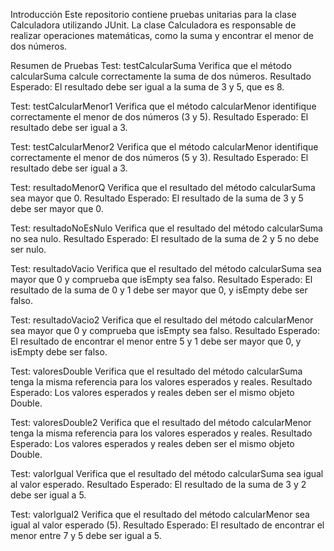 Introducción
Este repositorio contiene pruebas unitarias para la clase Calculadora utilizando JUnit. La clase Calculadora es responsable de realizar operaciones matemáticas, como la suma y encontrar el menor de dos números.

Resumen de Pruebas
Test: testCalcularSuma
Verifica que el método calcularSuma calcule correctamente la suma de dos números.
Resultado Esperado: El resultado debe ser igual a la suma de 3 y 5, que es 8.

Test: testCalcularMenor1
Verifica que el método calcularMenor identifique correctamente el menor de dos números (3 y 5).
Resultado Esperado: El resultado debe ser igual a 3.

Test: testCalcularMenor2
Verifica que el método calcularMenor identifique correctamente el menor de dos números (5 y 3).
Resultado Esperado: El resultado debe ser igual a 3.

Test: resultadoMenorQ
Verifica que el resultado del método calcularSuma sea mayor que 0.
Resultado Esperado: El resultado de la suma de 3 y 5 debe ser mayor que 0.

Test: resultadoNoEsNulo
Verifica que el resultado del método calcularSuma no sea nulo.
Resultado Esperado: El resultado de la suma de 2 y 5 no debe ser nulo.

Test: resultadoVacio
Verifica que el resultado del método calcularSuma sea mayor que 0 y comprueba que isEmpty sea falso.
Resultado Esperado: El resultado de la suma de 0 y 1 debe ser mayor que 0, y isEmpty debe ser falso.

Test: resultadoVacio2
Verifica que el resultado del método calcularMenor sea mayor que 0 y comprueba que isEmpty sea falso.
Resultado Esperado: El resultado de encontrar el menor entre 5 y 1 debe ser mayor que 0, y isEmpty debe ser falso.

Test: valoresDouble
Verifica que el resultado del método calcularSuma tenga la misma referencia para los valores esperados y reales.
Resultado Esperado: Los valores esperados y reales deben ser el mismo objeto Double.

Test: valoresDouble2
Verifica que el resultado del método calcularMenor tenga la misma referencia para los valores esperados y reales.
Resultado Esperado: Los valores esperados y reales deben ser el mismo objeto Double.

Test: valorIgual
Verifica que el resultado del método calcularSuma sea igual al valor esperado.
Resultado Esperado: El resultado de la suma de 3 y 2 debe ser igual a 5.

Test: valorIgual2
Verifica que el resultado del método calcularMenor sea igual al valor esperado (5).
Resultado Esperado: El resultado de encontrar el menor entre 7 y 5 debe ser igual a 5.

